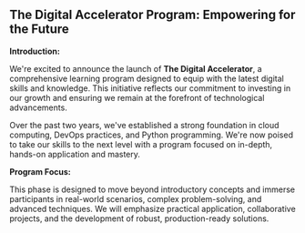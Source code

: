 ## The Digital Accelerator Program: Empowering for the Future

**Introduction:**

We're excited to announce the launch of **The Digital Accelerator**, a comprehensive learning program designed to equip with the latest digital skills and knowledge. This initiative reflects our commitment to investing in our growth and ensuring we remain at the forefront of technological advancements.

Over the past two years, we've established a strong foundation in cloud computing, DevOps practices, and Python programming. We're now poised to take our skills to the next level with a program focused on in-depth, hands-on application and mastery.

**Program Focus:**

This phase is designed to move beyond introductory concepts and immerse participants in real-world scenarios, complex problem-solving, and advanced techniques. We will emphasize practical application, collaborative projects, and the development of robust, production-ready solutions.
